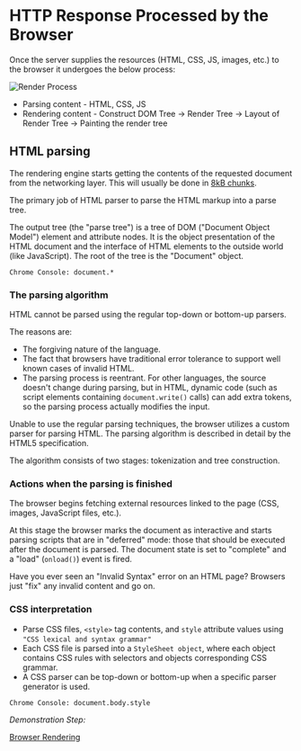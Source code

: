 # HTTP Response Processed by the Browser

Once the server supplies the resources (HTML, CSS, JS, images, etc.) to the browser it undergoes the below process:

![Render Process](https://cdn-images-1.medium.com/max/1600/1*AnqvS3hEk8_CcnVJFZDFEA.png)

* Parsing content - HTML, CSS, JS
* Rendering content - Construct DOM Tree → Render Tree → Layout of Render Tree → Painting the render tree

## HTML parsing

The rendering engine starts getting the contents of the requested document from the networking layer. This will usually be done in [8kB chunks](https://en.wikipedia.org/wiki/Chunked_transfer_encoding).

The primary job of HTML parser to parse the HTML markup into a parse tree.

The output tree (the "parse tree") is a tree of DOM ("Document Object Model") element and attribute nodes. It is the object presentation of the HTML document and the interface of HTML elements to the outside world (like JavaScript). The root of the tree is the "Document" object.

``Chrome Console: document.*``

### The parsing algorithm

HTML cannot be parsed using the regular top-down or bottom-up parsers.

The reasons are:

* The forgiving nature of the language.
* The fact that browsers have traditional error tolerance to support well known cases of invalid HTML.
* The parsing process is reentrant. For other languages, the source doesn't change during parsing, but in HTML, dynamic code (such as script elements containing `document.write()` calls) can add extra tokens, so the parsing process actually modifies the input.

Unable to use the regular parsing techniques, the browser utilizes a custom parser for parsing HTML. The parsing algorithm is described in detail by the HTML5 specification.

The algorithm consists of two stages: tokenization and tree construction.

### Actions when the parsing is finished

The browser begins fetching external resources linked to the page (CSS, images, JavaScript files, etc.).

At this stage the browser marks the document as interactive and starts parsing scripts that are in "deferred" mode: those that should be executed after the document is parsed. The document state is
set to "complete" and a "load" (``onload()``) event is fired.

Have you ever seen an "Invalid Syntax" error on an HTML page? Browsers just "fix" any invalid content and go on.

### CSS interpretation

* Parse CSS files, ``<style>`` tag contents, and ``style`` attribute values using `"CSS lexical and syntax grammar"`
* Each CSS file is parsed into a ``StyleSheet object``, where each object contains CSS rules with selectors and objects corresponding CSS grammar.
* A CSS parser can be top-down or bottom-up when a specific parser generator is used.

``Chrome Console: document.body.style``

_Demonstration Step:_

[Browser Rendering](./12-BrowserRendering)

